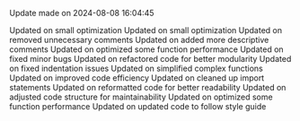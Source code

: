 
Update made on 2024-08-08 16:04:45

Updated on small optimization
Updated on small optimization
Updated on removed unnecessary comments
Updated on added more descriptive comments
Updated on optimized some function performance
Updated on fixed minor bugs
Updated on refactored code for better modularity
Updated on fixed indentation issues
Updated on simplified complex functions
Updated on improved code efficiency
Updated on cleaned up import statements
Updated on reformatted code for better readability
Updated on adjusted code structure for maintainability
Updated on optimized some function performance
Updated on updated code to follow style guide